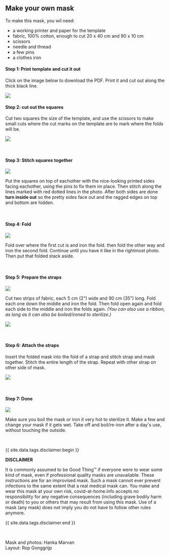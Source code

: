 ## Make your own mask

To make this mask, you wil need:
  * a working printer and paper for the template
  * fabric, 100% cotton, enough to cut 20 x 40 cm and 90 x 10 cm
  * scissors
  * needle and thread
  * a few pins
  * a clothes iron

#### Step 1: Print template and cut it out

Click on the image below to download the PDF. Print it and cut out along the thick black line.

[![](/assets/images/mask/mask-template.png)](/assets/images/mask/mask-template.pdf)

#### Step 2: cut out the squares

Cut two squares the size of the template, and use the scissors to make small cuts where the cut marks on the template are to mark where the folds will be.

![](/assets/images/mask/cut.png)

&nbsp;

#### Step 3: Stitch squares together

![](/assets/images/mask/stitch.png)

Put the squares on top of eachother with the nice-looking printed sides facing eachother, using the pins to fix them im place. Then stitch along the lines marked with red dotted lines in the photo. After both sides are done **turn inside out** so the pretty sides face out and the ragged edges on top and bottom are hidden.

&nbsp;

#### Step 4: Fold

![](/assets/images/mask/fold.png)
 
Fold over where the first cut is and iron the fold. then fold the other way and iron the second fold. Continue until you have it like in the rightmost photo. Then put that folded stack aside.

&nbsp;

#### Step 5: Prepare the straps

![](/assets/images/mask/strap1.png)

Cut two strips of fabric, each 5 cm (2") wide and 90 cm (35") long. Fold each one down the middle and iron the fold. Then fold open again and fold each side to the middle and iron the folds again. *(You can also use a ribbon, as long as it can also be boiled/ironed to sterilize.)*

![](/assets/images/mask/strap2.png)

&nbsp;

#### Step 6: Attach the straps

Insert the folded mask into the fold of a strap and stitch strap and mask together. Stitch the entire length of the strap. Repeat with other strap on other side of mask.

![](/assets/images/mask/strapstitch.png)

&nbsp;

#### Step 7: Done

![](/assets/images/mask/voila.png)

Make sure you boil the mask or iron it very hot to sterilize it. Make a few and change your mask if it gets wet. Take off and boil/re-iron after a day's use, without touching the outside.

&nbsp;

{{ site.data.tags.disclaimer.begin }}

**DISCLAIMER**

It is commonly assumed to be Good Thing™ if everyone were to wear some kind of mask, even if professional quality masks are unavailable. These instructions are for an improvised mask. Such a mask cannot ever prevent infections to the same extent that a real medical mask can. You make and wear this mask at your own risk, covid-at-home.info accepts no responsibility for any negative consequences (including grave bodily harm or death) to you or others that may result from using this mask. Use of a mask (any mask) does not imply you do not have to follow other rules anymore.

{{ site.data.tags.disclaimer.end }}

&nbsp;

Mask and photos: Hanka Marvan<br>
Layout: Rop Gonggrijp